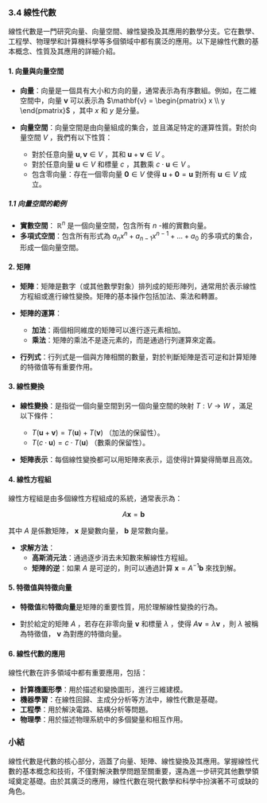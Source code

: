### 3.4 線性代數

線性代數是一門研究向量、向量空間、線性變換及其應用的數學分支。它在數學、工程學、物理學和計算機科學等多個領域中都有廣泛的應用。以下是線性代數的基本概念、性質及其應用的詳細介紹。

#### 1. 向量與向量空間

- **向量**：向量是一個具有大小和方向的量，通常表示為有序數組。例如，在二維空間中，向量  $\mathbf{v}$  可以表示為  $\mathbf{v} = \begin{pmatrix} x \\ y \end{pmatrix}$ ，其中  $x$  和  $y$  是分量。
  
- **向量空間**：向量空間是由向量組成的集合，並且滿足特定的運算性質。對於向量空間  $V$ ，我們有以下性質：
  - 對於任意向量  $\mathbf{u}, \mathbf{v} \in V$ ，其和  $\mathbf{u} + \mathbf{v} \in V$ 。
  - 對於任意向量  $\mathbf{u} \in V$  和標量  $c$ ，其數乘  $c \cdot \mathbf{u} \in V$ 。
  - 包含零向量：存在一個零向量  $\mathbf{0} \in V$  使得  $\mathbf{u} + \mathbf{0} = \mathbf{u}$  對所有  $\mathbf{u} \in V$  成立。
  
##### 1.1 向量空間的範例

- **實數空間**： $\mathbb{R}^n$  是一個向量空間，包含所有  $n$ -維的實數向量。
- **多項式空間**：包含所有形式為  $a_n x^n + a_{n-1} x^{n-1} + \ldots + a_0$  的多項式的集合，形成一個向量空間。

#### 2. 矩陣

- **矩陣**：矩陣是數字（或其他數學對象）排列成的矩形陣列，通常用於表示線性方程組或進行線性變換。矩陣的基本操作包括加法、乘法和轉置。

- **矩陣的運算**：
  - **加法**：兩個相同維度的矩陣可以進行逐元素相加。
  - **乘法**：矩陣的乘法不是逐元素的，而是通過行列運算來定義。

- **行列式**：行列式是一個與方陣相關的數量，對於判斷矩陣是否可逆和計算矩陣的特徵值等有重要作用。

#### 3. 線性變換

- **線性變換**：是指從一個向量空間到另一個向量空間的映射  $T: V \rightarrow W$ ，滿足以下條件：
  -  $T(\mathbf{u} + \mathbf{v}) = T(\mathbf{u}) + T(\mathbf{v})$ （加法的保留性）。
  -  $T(c \cdot \mathbf{u}) = c \cdot T(\mathbf{u})$ （數乘的保留性）。

- **矩陣表示**：每個線性變換都可以用矩陣來表示，這使得計算變得簡單且高效。

#### 4. 線性方程組

線性方程組是由多個線性方程組成的系統，通常表示為：

$$
A\mathbf{x} = \mathbf{b}
$$

其中  $A$  是係數矩陣， $\mathbf{x}$  是變數向量， $\mathbf{b}$  是常數向量。

- **求解方法**：
  - **高斯消元法**：通過逐步消去未知數來解線性方程組。
  - **矩陣的逆**：如果  $A$  是可逆的，則可以通過計算  $\mathbf{x} = A^{-1} \mathbf{b}$  來找到解。

#### 5. 特徵值與特徵向量

- **特徵值**和**特徵向量**是矩陣的重要性質，用於理解線性變換的行為。

- 對於給定的矩陣  $A$ ，若存在非零向量  $\mathbf{v}$  和標量  $\lambda$ ，使得  $A\mathbf{v} = \lambda \mathbf{v}$ ，則  $\lambda$  被稱為特徵值， $\mathbf{v}$  為對應的特徵向量。

#### 6. 線性代數的應用

線性代數在許多領域中都有重要應用，包括：

- **計算機圖形學**：用於描述和變換圖形，進行三維建模。
- **機器學習**：在線性回歸、主成分分析等方法中，線性代數是基礎。
- **工程學**：用於解決電路、結構分析等問題。
- **物理學**：用於描述物理系統中的多個變量和相互作用。

### 小結

線性代數是代數的核心部分，涵蓋了向量、矩陣、線性變換及其應用。掌握線性代數的基本概念和技術，不僅對解決數學問題至關重要，還為進一步研究其他數學領域奠定基礎。由於其廣泛的應用，線性代數在現代數學和科學中扮演著不可或缺的角色。